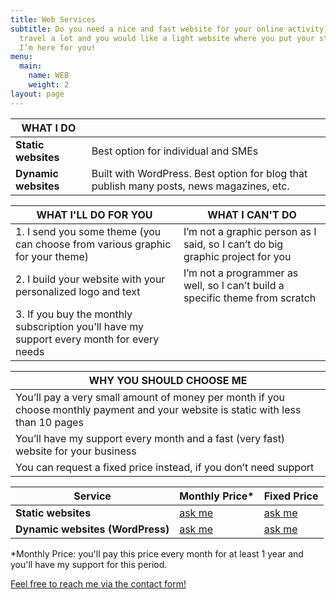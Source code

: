 ```yaml
---
title: Web Services
subtitle: Do you need a nice and fast website for your online activity? You
  travel a lot and you would like a light website where you put your stories?
  I’m here for you!
menu:
  main:
    name: WEB
    weight: 2
layout: page
---
```

| WHAT I DO            |                                                                                          |
| -------------------- | ---------------------------------------------------------------------------------------- |
| **Static websites**  | Best option for individual and SMEs                                                      |
| **Dynamic websites** | Built with WordPress. Best option for blog that publish many posts, news magazines, etc. |

| WHAT I'LL DO FOR YOU                                                                      | WHAT I CAN'T DO                                                               |
| ----------------------------------------------------------------------------------------- | ----------------------------------------------------------------------------- |
| 1. I send you some theme (you can choose from various graphic for your theme)             | I’m not a graphic person as I said, so I can’t do big graphic project for you |
| 2. I build your website with your personalized logo and text                              | I’m not a programmer as well, so I can’t build a specific theme from scratch  |
| 3. If you buy the monthly subscription you’ll have my support every month for every needs |                                                                               |

| WHY YOU SHOULD CHOOSE ME                                                                                                           |
| ---------------------------------------------------------------------------------------------------------------------------------- |
| You’ll pay a very small amount of money per month if you choose monthly payment and your website is static with less than 10 pages |
| You’ll have my support every month and a fast (very fast) website for your business                                                |
| You can request a fixed price instead, if you don’t need support                                                                   |

| Service                          | Monthly Price*                            | Fixed Price                               |
| -------------------------------- | ----------------------------------------- | ----------------------------------------- |
| **Static websites**              | [ask me](https://franzpisto.com/contact/) | [ask me](https://franzpisto.com/contact/) |
| **Dynamic websites (WordPress)** | [ask me](https://franzpisto.com/contact/) | [ask me](https://franzpisto.com/contact/) |

\*Monthly Price: you'll pay this price every month for at least 1 year and you'll have my support for this period.

[Feel free to reach me via the contact form!](https://franzpisto.com/contact/)
